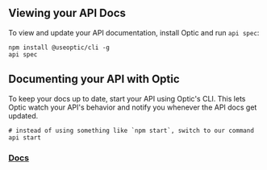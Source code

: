 ## Viewing your API Docs
To view and update your API documentation, install Optic and run `api spec`:
```
npm install @useoptic/cli -g
api spec
```

## Documenting your API with Optic
To keep your docs up to date, start your API using Optic's CLI. This lets Optic watch your API's behavior and notify you whenever the API docs get updated. 
```
# instead of using something like `npm start`, switch to our command
api start
```

### [Docs](https://docs.useoptic.com)
